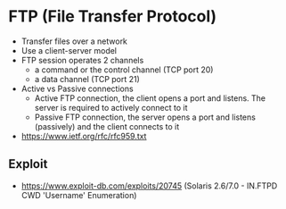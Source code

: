 # FTP (File Transfer Protocol)

- Transfer files over a network
- Use a client-server model
- FTP session operates 2 channels
  - a command or the control channel (TCP port 20)
  - a data channel (TCP port 21)
- Active vs Passive connections
  - Active FTP connection, the client opens a port and listens. The server is required to actively connect to it
  - Passive FTP connection, the server opens a port and listens (passively) and the client connects to it
 - https://www.ietf.org/rfc/rfc959.txt 

## Exploit

 - https://www.exploit-db.com/exploits/20745 (Solaris 2.6/7.0 - IN.FTPD CWD 'Username' Enumeration)
